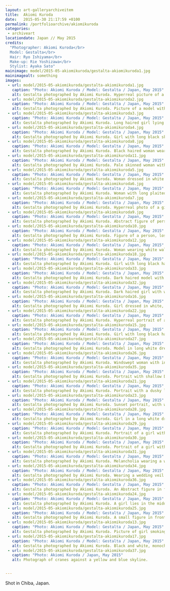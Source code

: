```yaml
---
layout: art-galleryarchiveitem
title:  Akiomi Kuroda
date:   2015-05-30 21:17:59 +0100
permalink: /portfolioarchive/akiomikuroda
categories:
 - archiveart
locationdate: Japan // May 2015
credits:
  "Photographer: Akiomi Kuroda</br>
  Model: Gestalta</br>
  Hair: Ryo Ishiyama</br>
  Make-up: Rie Yoshizawa</br>
  Stylist: Ayaka Sato"
mainimage: model/2015-05-akiomikuroda/gestalta-akiomikuroda1.jpg
mainimagealt: something
images:
 - url: model/2015-05-akiomikuroda/gestalta-akiomikuroda1.jpg
   caption: "Photo: Akiomi Kuroda / Model: Gestalta / Japan, May 2015"
   alt: Gestalta photographed by Akiomi Kuroda. Hyperreal picture of a girl in a Japanese Landscape
 - url: model/2015-05-akiomikuroda/gestalta-akiomikuroda2.jpg
   caption: "Photo: Akiomi Kuroda / Model: Gestalta / Japan, May 2015"
   alt: Gestalta photographed by Akiomi Kuroda. Picture of a model with long hair. Stormy horizon, Japan
 - url: model/2015-05-akiomikuroda/gestalta-akiomikuroda3.jpg
   caption: "Photo: Akiomi Kuroda / Model: Gestalta / Japan, May 2015"
   alt: Gestalta photographed by Akiomi Kuroda. Long haired girl lying in grass, with white flowers, Japan
 - url: model/2015-05-akiomikuroda/gestalta-akiomikuroda4.jpg
   caption: "Photo: Akiomi Kuroda / Model: Gestalta / Japan, May 2015"
   alt: Gestalta photographed by Akiomi Kuroda. Girl with long black skirt, in front of grey cloudy sky
 - url: model/2015-05-akiomikuroda/gestalta-akiomikuroda8.jpg
   caption: "Photo: Akiomi Kuroda / Model: Gestalta / Japan, May 2015"
   alt: Gestalta photographed by Akiomi Kuroda. Black haired woman wearing white, glowing golden sunset horizon.
 - url: model/2015-05-akiomikuroda/gestalta-akiomikuroda11.jpg
   caption: "Photo: Akiomi Kuroda / Model: Gestalta / Japan, May 2015"
   alt: Gestalta photographed by Akiomi Kuroda. Pale skinned woman with long dark hair and a black skirt
 - url: model/2015-05-akiomikuroda/gestalta-akiomikuroda5.jpg
   caption: "Photo: Akiomi Kuroda / Model: Gestalta / Japan, May 2015"
   alt: Gestalta photographed by Akiomi Kuroda. Woman dressed in white standing in the mist
 - url: model/2015-05-akiomikuroda/gestalta-akiomikuroda6.jpg
   caption: "Photo: Akiomi Kuroda / Model: Gestalta / Japan, May 2015"
   alt: Gestalta photographed by Akiomi Kuroda. Woman with long plaited hair and a shawl
 - url: model/2015-05-akiomikuroda/gestalta-akiomikuroda7.jpg
   caption: "Photo: Akiomi Kuroda / Model: Gestalta / Japan, May 2015"
   alt: Gestalta photographed by Akiomi Kuroda. Hyperreal photo of a girl in profile
 - url: model/2015-05-akiomikuroda/gestalta-akiomikuroda9.jpg
   caption: "Photo: Akiomi Kuroda / Model: Gestalta / Japan, May 2015"
   alt: Gestalta photographed by Akiomi Kuroda. Abstract figure of person, sky with storm clouds and sun rays
 - url: model/2015-05-akiomikuroda/gestalta-akiomikuroda10.jpg
   caption: "Photo: Akiomi Kuroda / Model: Gestalta / Japan, May 2015"
   alt: Gestalta photographed by Akiomi Kuroda. Figure of a person, lost in a surreal sky and landscape
 - url: model/2015-05-akiomikuroda/gestalta-akiomikuroda12.jpg
   caption: "Photo: Akiomi Kuroda / Model: Gestalta / Japan, May 2015"
   alt: Gestalta photographed by Akiomi Kuroda. Woman wearing white walking through long grass
 - url: model/2015-05-akiomikuroda/gestalta-akiomikuroda18.jpg
   caption: "Photo: Akiomi Kuroda / Model: Gestalta / Japan, May 2015"
   alt: Gestalta photographed by Akiomi Kuroda. Girl with long black hair lying in deep green grass.
 - url: model/2015-05-akiomikuroda/gestalta-akiomikuroda33.jpg
   caption: "Photo: Akiomi Kuroda / Model: Gestalta / Japan, May 2015"
   alt: Gestalta photographed by Akiomi Kuroda. Dark haired model with white head dress in Japan.
 - url: model/2015-05-akiomikuroda/gestalta-akiomikuroda32.jpg
   caption: "Photo: Akiomi Kuroda / Model: Gestalta / Japan, May 2015"
   alt: Gestalta photographed by Akiomi Kuroda. Dark haired girl with white veil in Japan.
 - url: model/2015-05-akiomikuroda/gestalta-akiomikuroda16.jpg
   caption: "Photo: Akiomi Kuroda / Model: Gestalta / Japan, May 2015"
   alt: Gestalta photographed by Akiomi Kuroda. Girl dressed in white, golden glowing sunset horizon
 - url: model/2015-05-akiomikuroda/gestalta-akiomikuroda22.jpg
   caption: "Photo: Akiomi Kuroda / Model: Gestalta / Japan, May 2015"
   alt: Gestalta photographed by Akiomi Kuroda. Hyperreal portrait of a girl. Silver coloured, glowing sky, surreal.
 - url: model/2015-05-akiomikuroda/gestalta-akiomikuroda15.jpg
   caption: "Photo: Akiomi Kuroda / Model: Gestalta / Japan, May 2015"
   alt: Gestalta photographed by Akiomi Kuroda. Girl with long black hair lying in grass smoking cigarette
 - url: model/2015-05-akiomikuroda/gestalta-akiomikuroda27.jpg
   caption: "Photo: Akiomi Kuroda / Model: Gestalta / Japan, May 2015"
   alt: Gestalta photographed by Akiomi Kuroda. Model in long white dress in a Japanese landscape.
 - url: model/2015-05-akiomikuroda/gestalta-akiomikuroda26.jpg
   caption: "Photo: Akiomi Kuroda / Model: Gestalta / Japan, May 2015"
   alt: Gestalta photographed by Akiomi Kuroda. Windswept woman with intense gaze, wrapped in a shawl
 - url: model/2015-05-akiomikuroda/gestalta-akiomikuroda35.jpg
   caption: "Photo: Akiomi Kuroda / Model: Gestalta / Japan, May 2015"
   alt: Gestalta photographed by Akiomi Kuroda. Portrait with shallow DOF and rim light. Girl daydreaming.
 - url: model/2015-05-akiomikuroda/gestalta-akiomikuroda21.jpg
   caption: "Photo: Akiomi Kuroda / Model: Gestalta / Japan, May 2015"
   alt: Gestalta photographed by Akiomi Kuroda. Portrait with a dusky luminosity.
 - url: model/2015-05-akiomikuroda/gestalta-akiomikuroda23.jpg
   caption: "Photo: Akiomi Kuroda / Model: Gestalta / Japan, May 2015"
   alt: Gestalta photographed by Akiomi Kuroda. Sunset portrait, with white light.
 - url: model/2015-05-akiomikuroda/gestalta-akiomikuroda28.jpg
   caption: "Photo: Akiomi Kuroda / Model: Gestalta / Japan, May 2015"
   alt: Gestalta photographed by Akiomi Kuroda. Girl in a long white dress.
 - url: model/2015-05-akiomikuroda/gestalta-akiomikuroda29.jpg
   caption: "Photo: Akiomi Kuroda / Model: Gestalta / Japan, May 2015"
   alt: Gestalta photographed by Akiomi Kuroda. Portrait of a girl with wide eyes staring intensely at the camera.
 - url: model/2015-05-akiomikuroda/gestalta-akiomikuroda30.jpg
   caption: "Photo: Akiomi Kuroda / Model: Gestalta / Japan, May 2015"
   alt: Gestalta photographed by Akiomi Kuroda. Portrait of a girl with dark eyes staring intently at the camera.
 - url: model/2015-05-akiomikuroda/gestalta-akiomikuroda31.jpg
   caption: "Photo: Akiomi Kuroda / Model: Gestalta / Japan, May 2015"
   alt: Gestalta photographed by Akiomi Kuroda. Melancholia wearing a white veil.
 - url: model/2015-05-akiomikuroda/gestalta-akiomikuroda34.jpg
   caption: "Photo: Akiomi Kuroda / Model: Gestalta / Japan, May 2015"
   alt: Gestalta photographed by Akiomi Kuroda. Wearing a wedding veil.
 - url: model/2015-05-akiomikuroda/gestalta-akiomikuroda36.jpg
   caption: "Photo: Akiomi Kuroda / Model: Gestalta / Japan, May 2015"
   alt: Gestalta photographed by Akiomi Kuroda. An Abstract figure in front of an alien sky
 - url: model/2015-05-akiomikuroda/gestalta-akiomikuroda24.jpg
   caption: "Photo: Akiomi Kuroda / Model: Gestalta / Japan, May 2015"
   alt: Gestalta photographed by Akiomi Kuroda. A girl lies in the middle of a large feild of white flowers
 - url: model/2015-05-akiomikuroda/gestalta-akiomikuroda25.jpg
   caption: "Photo: Akiomi Kuroda / Model: Gestalta / Japan, May 2015"
   alt: Gestalta photographed by Akiomi Kuroda. A small figure in front of an intense blue sky
 - url: model/2015-05-akiomikuroda/gestalta-akiomikuroda13.jpg
   caption: "Photo: Akiomi Kuroda / Model: Gestalta / Japan, May 2015"
   alt: Gestalta photographed by Akiomi Kuroda. Picture of girl smoking a cigarette in tinted red grass
 - url: model/2015-05-akiomikuroda/gestalta-akiomikuroda17.jpg
   caption: "Photo: Akiomi Kuroda / Model: Gestalta / Japan, May 2015"
   alt: Gestalta photographed by Akiomi Kuroda. Black and white, monochrome picture of a woman with pale eyes.
 - url: model/2015-05-akiomikuroda/gestalta-akiomikuroda37.jpg
   caption: "Photo: Akiomi Kuroda / Japan, May 2015"
   alt: Photograph of cranes against a yellow and blue skyline.


---
```



Shot in Chiba, Japan.
